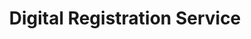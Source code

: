 ---
layout: collection
title: Digital Registration Service
description: Enables DRS users to submit applications through the HM Land Registry Portal
pagination:
  data: collections.drs
  reverse: true
  size: 50
permalink: "drs/{% if pagination.pageNumber > 0 %}page/{{ pagination.pageNumber + 1 }}{% endif %}/"
---